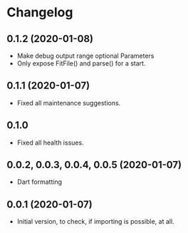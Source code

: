 # Changelog

## 0.1.2 (2020-01-08)

* Make debug output range optional Parameters
* Only expose FitFile() and parse() for a start.

## 0.1.1 (2020-01-07)

* Fixed all maintenance suggestions.

## 0.1.0

* Fixed all health issues.

## 0.0.2, 0.0.3, 0.0.4, 0.0.5 (2020-01-07)

* Dart formatting

## 0.0.1 (2020-01-07)

* Initial version, to check, if importing is possible, at all.
